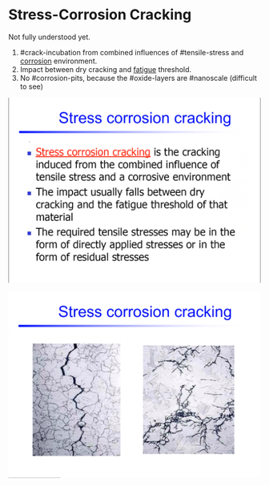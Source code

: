 # Stress-Corrosion Cracking

Not fully understood yet.
1. #crack-incubation from combined influences of #tensile-stress and [corrosion](../engr-839-001-mechanical-metallurgy/corrosion.md) environment.
2. Impact between dry cracking and [fatigue](fatigue.md) threshold.
3. No #corrosion-pits, because the #oxide-layers are #nanoscale (difficult to see)

![](../../../attachments/engr-743-001-damage-and-fracture/./stress_corrosion_cracking_210423_123142_EST.png)

![](../../../attachments/engr-743-001-damage-and-fracture/./stress_corrosion_cracking_SEM_210423_123320_EST.png)